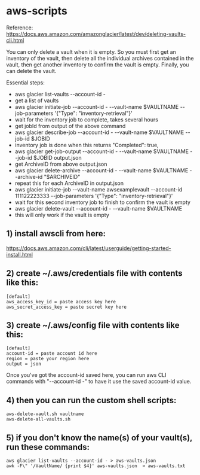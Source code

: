 # aws-scripts

Reference: https://docs.aws.amazon.com/amazonglacier/latest/dev/deleting-vaults-cli.html

You can only delete a vault when it is empty. So you must first get an inventory of the vault, then delete all the individual archives contained in the vault, then get another inventory to confirm the vault is empty. Finally, you can delete the vault.

Essential steps:

 * aws glacier list-vaults --account-id -
  * get a list of vaults
 * aws glacier initiate-job --account-id - --vault-name $VAULTNAME --job-parameters '{"Type": "inventory-retrieval"}'
  * wait for the inventory job to complete, takes several hours
  * get jobId from output of the above command
 * aws glacier describe-job --account-id - --vault-name $VAULTNAME --job-id $JOBID
  * inventory job is done when this returns "Completed": true,
 * aws glacier get-job-output --account-id - --vault-name $VAULTNAME --job-id $JOBID output.json
  * get ArchiveID from above output.json
 * aws glacier delete-archive --account-id - --vault-name $VAULTNAME --archive-id "$ARCHIVEID"
  * repeat this for each ArchiveID in output.json
 * aws glacier initiate-job --vault-name awsexamplevault --account-id 111122223333 --job-parameters '{"Type": "inventory-retrieval"}'
  * wait for this second inventory job to finish to confirm the vault is empty
 * aws glacier delete-vault --account-id - --vault-name $VAULTNAME
  * this will only work if the vault is empty

## 1) install awscli from here:

https://docs.aws.amazon.com/cli/latest/userguide/getting-started-install.html

## 2) create ~/.aws/credentials file with contents like this:
```
[default]
aws_access_key_id = paste access key here
aws_secret_access_key = paste secret key here
```

## 3) create ~/.aws/config file with contents like this:
```
[default]
account-id = paste account id here
region = paste your region here
output = json
```
Once you've got the account-id saved here, you can run aws CLI commands with "--account-id -" to have it use the saved account-id value.

## 4) then you can run the custom shell scripts:
```
aws-delete-vault.sh vaultname
aws-delete-all-vaults.sh
```

## 5) if you don't know the name(s) of your vault(s), run these commands:
```
aws glacier list-vaults --account-id - > aws-vaults.json
awk -F\" '/VaultName/ {print $4}' aws-vaults.json  > aws-vaults.txt
```
